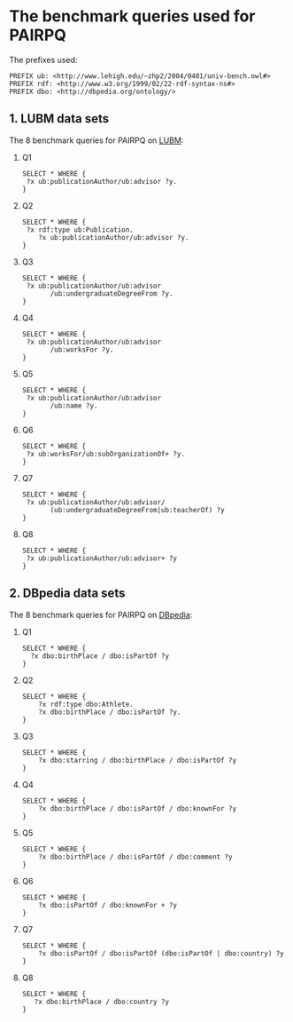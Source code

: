 # The benchmark queries used for PAIRPQ

The prefixes used:

```SPARQL
PREFIX ub: <http://www.lehigh.edu/~zhp2/2004/0401/univ-bench.owl#>
PREFIX rdf: <http://www.w3.org/1999/02/22-rdf-syntax-ns#>
PREFIX dbo: <http://dbpedia.org/ontology/>
```



## 1. LUBM data sets

The 8 benchmark queries for PAIRPQ on [LUBM](http://swat.cse.lehigh.edu/projects/lubm/):



1. Q1

   ```SPARQL
   SELECT * WHERE {
   	?x ub:publicationAuthor/ub:advisor ?y.
   }
   ```

2. Q2

   ```SPARQL
   SELECT * WHERE {
   	?x rdf:type ub:Publication.
       ?x ub:publicationAuthor/ub:advisor ?y.
   }
   ```

3. Q3

   ```SPARQL
   SELECT * WHERE {
   	?x ub:publicationAuthor/ub:advisor
          /ub:undergraduateDegreeFrom ?y.
   }
   ```

4. Q4

   ```SPARQL
   SELECT * WHERE {
   	?x ub:publicationAuthor/ub:advisor
          /ub:worksFor ?y.
   }
   ```

5. Q5

   ```SPARQL
   SELECT * WHERE {
   	?x ub:publicationAuthor/ub:advisor
          /ub:name ?y.
   }
   ```

6. Q6

   ```SPARQL
   SELECT * WHERE { 
   	?x ub:worksFor/ub:subOrganizationOf+ ?y.
   }
   ```

7. Q7

   ```SPARQL
   SELECT * WHERE { 
   	?x ub:publicationAuthor/ub:advisor/
          (ub:undergraduateDegreeFrom|ub:teacherOf) ?y
   }
   ```

8. Q8

   ```SPARQL
   SELECT * WHERE { 
   	?x ub:publicationAuthor/ub:advisor+ ?y
   }
   ```



## 2. DBpedia data sets

The 8 benchmark queries for PAIRPQ on [DBpedia](https://www.dbpedia.org/):



   1. Q1

      ```SPARQL
      SELECT * WHERE {
      	?x dbo:birthPlace / dbo:isPartOf ?y
      }
      ```
      
   3. Q2

      ```SPARQL
      SELECT * WHERE {
          ?x rdf:type dbo:Athlete.
          ?x dbo:birthPlace / dbo:isPartOf ?y.
      }
      ```
      
   2. Q3

      ```SPARQL
      SELECT * WHERE {
          ?x dbo:starring / dbo:birthPlace / dbo:isPartOf ?y
      }
      ```



   4. Q4

      ```SPARQL
      SELECT * WHERE {
          ?x dbo:birthPlace / dbo:isPartOf / dbo:knownFor ?y
      }
      ```

   5. Q5

      ```SPARQL
      SELECT * WHERE {
          ?x dbo:birthPlace / dbo:isPartOf / dbo:comment ?y
      }
      ```

   6. Q6

      ```SPARQL
      SELECT * WHERE {
          ?x dbo:isPartOf / dbo:knownFor + ?y
      }
      ```

   7. Q7

      ```SPARQL
      SELECT * WHERE {
          ?x dbo:isPartOf / dbo:isPartOf (dbo:isPartOf | dbo:country) ?y
      }
      ```

   8. Q8

       ```SPARQL
       SELECT * WHERE {
          ?x dbo:birthPlace / dbo:country ?y
      }
      ```
